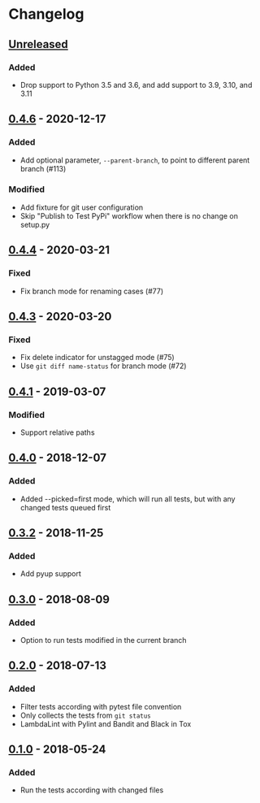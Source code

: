 # Changelog

## [Unreleased]
### Added
- Drop support to Python 3.5 and 3.6, and add support to 3.9, 3.10, and 3.11

## [0.4.6] - 2020-12-17
### Added
- Add optional parameter, `--parent-branch`, to point to different parent branch (#113)

### Modified
- Add fixture for git user configuration
- Skip "Publish to Test PyPi" workflow when there is no change on setup.py

## [0.4.4] - 2020-03-21
### Fixed
- Fix branch mode for renaming cases (#77)

## [0.4.3] - 2020-03-20
### Fixed
- Fix delete indicator for unstagged mode (#75)
- Use `git diff name-status` for branch mode (#72)

## [0.4.1] - 2019-03-07
### Modified
- Support relative paths

## [0.4.0] - 2018-12-07
### Added
- Added --picked=first mode, which will run all tests, but with any changed tests queued first

## [0.3.2] - 2018-11-25
### Added
- Add pyup support

## [0.3.0] - 2018-08-09
### Added
- Option to run tests modified in the current branch

## [0.2.0] - 2018-07-13
### Added
- Filter tests according with pytest file convention
- Only collects the tests from `git status`
- LambdaLint with Pylint and Bandit and Black in Tox

## [0.1.0] - 2018-05-24
### Added
- Run the tests according with changed files

[Unreleased]: https://github.com/anapaulagomes/pytest-picked/compare/v0.4.6...HEAD
[0.4.6]: https://github.com/anapaulagomes/pytest-picked/compare/v0.4.4...v0.4.6
[0.4.4]: https://github.com/anapaulagomes/pytest-picked/compare/v0.4.3...v0.4.4
[0.4.3]: https://github.com/anapaulagomes/pytest-picked/compare/v0.4.1...v0.4.3
[0.4.1]: https://github.com/anapaulagomes/pytest-picked/compare/v0.4.0...v0.4.1
[0.4.0]: https://github.com/anapaulagomes/pytest-picked/compare/v0.3.2...v0.4.0
[0.3.2]: https://github.com/anapaulagomes/pytest-picked/compare/v0.3.0...v0.3.2
[0.3.0]: https://github.com/anapaulagomes/pytest-picked/compare/v0.2.0...v0.3.0
[0.2.0]: https://github.com/anapaulagomes/pytest-picked/compare/v0.1.0...v0.2.0
[0.1.0]: https://github.com/anapaulagomes/pytest-picked/compare/a5d86647c511ea56d0d4c42b416b2d7bac8111f6...v0.1.0
